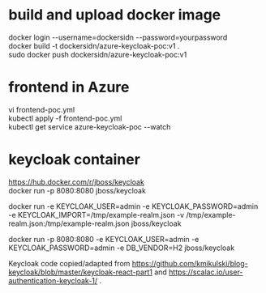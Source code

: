 # build and upload docker image

docker login --username=dockersidn --password=yourpassword  
docker build -t dockersidn/azure-keycloak-poc:v1 .  
sudo docker push dockersidn/azure-keycloak-poc:v1  

# frontend in Azure
vi frontend-poc.yml  
kubectl apply -f frontend-poc.yml  
kubectl get service azure-keycloak-poc --watch  

# keycloak container
https://hub.docker.com/r/jboss/keycloak  
docker run -p 8080:8080 jboss/keycloak  

docker run -e KEYCLOAK_USER=admin -e KEYCLOAK_PASSWORD=admin \
    -e KEYCLOAK_IMPORT=/tmp/example-realm.json -v /tmp/example-realm.json:/tmp/example-realm.json jboss/keycloak

docker run -p 8080:8080 -e KEYCLOAK_USER=admin -e KEYCLOAK_PASSWORD=admin -e DB_VENDOR=H2 jboss/keycloak

Keycloak code copied/adapted from https://github.com/kmikulski/blog-keycloak/blob/master/keycloak-react-part1 and https://scalac.io/user-authentication-keycloak-1/ .